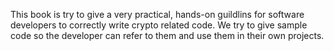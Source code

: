 This book is try to give a very practical, hands-on guildlins for software developers to correctly write crypto related code. We try to give sample code so the developer can refer to them and use them in their own projects. 